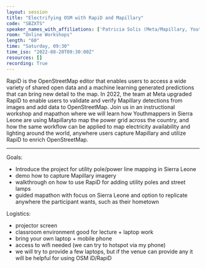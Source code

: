 ```yaml
---
layout: session
title: "Electrifying OSM with RapiD and Mapillary"
code: "SBZXTS"
speaker_names_with_affiliations: ['Patricia Solis (Meta/Mapillary, Youthmappers, Arizona State University)', 'Christopher Beddow (Meta/Mapillary, Youthmappers, Arizona State University)']
room: "Online Workshops"
length: "60"
time: "Saturday, 09:30"
time_iso: "2022-08-20T09:30:00Z"
resources: []
recording: True
---
```


RapiD is the OpenStreetMap editor that enables users to access a wide variety of shared open data and a machine learning generated predictions that can bring new detail to the map. In 2022, the team at Meta upgraded RapiD to enable users to validate and verify Mapillary detections from images and add data to OpenStreetMap. Join us in an instructional workshop and mapathon where we will learn how Youthmappers in Sierra Leone are using Mapillaryto map the power grid across the country, and how the same workflow can be applied to map electricity availability and lighting around the world, anywhere users capture Mapillary and utilize RapiD to enrich OpenStreetMap.

<hr>

Goals:
- Introduce the project for utility pole/power line mapping in Sierra Leone
- demo how to capture Mapillary imagery
- walkthrough on how to use RapiD for adding utility poles and street lamps
- guided mapathon with focus on Sierra Leone and option to replicate anywhere the participant wants, such as their hometown

Logistics:

- projector screen
- classroom environment good for lecture + laptop work
- bring your own laptop + mobile phone
- access to wifi needed (we can try to hotspot via my phone)
- we will try to provide a few laptops, but if the venue can provide any it will be helpful for using OSM iD/RapiD


